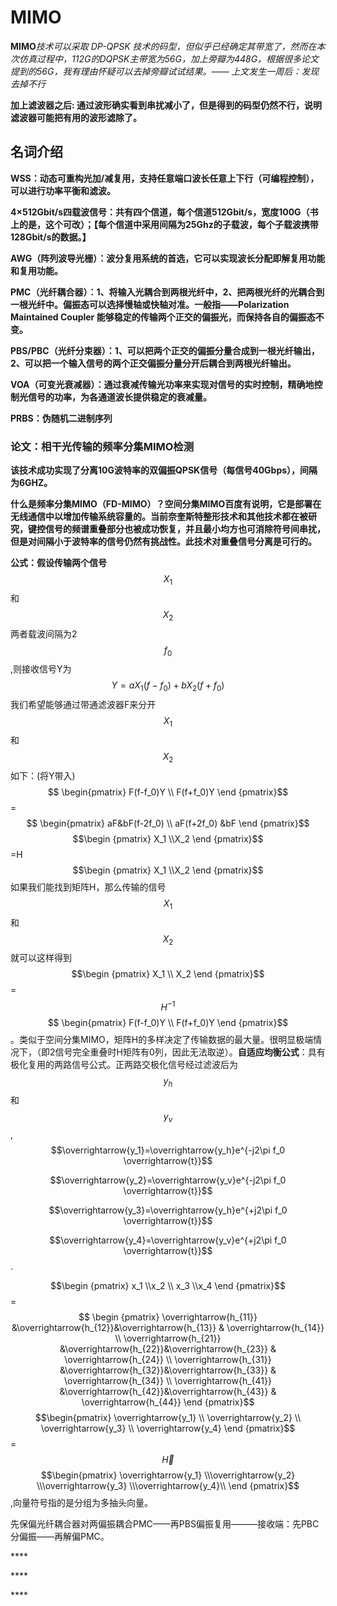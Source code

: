 # MIMO

**MIMO**_技术可以采取 DP-QPSK 技术的码型，但似乎已经确定其带宽了，然而在本次仿真过程中，112G的DQPSK主带宽为56G，加上旁瓣为448G，根据很多论文提到的56G，我有理由怀疑可以去掉旁瓣试试结果。—— 上文发生一周后：发现去掉不行_

**加上滤波器之后: 通过波形确实看到串扰减小了，但是得到的码型仍然不行，说明滤波器可能把有用的波形滤除了。**

## **名词介绍**

**WSS：动态可重构光加/减复用，支持任意端口波长任意上下行（可编程控制），可以进行功率平衡和滤波。**

**4×512Gbit/s四载波信号：共有四个信道，每个信道512Gbit/s，宽度100G（书上的是，这个可改）；【每个信道中采用间隔为25Ghz的子载波，每个子载波携带128Gbit/s的数据。】**

**AWG（阵列波导光栅）：波分复用系统的首选，它可以实现波长分配即解复用功能和复用功能。**

**PMC（光纤耦合器）：1、将输入光耦合到两根光纤中，2、把两根光纤的光耦合到一根光纤中。偏振态可以选择慢轴或快轴对准。一般指——Polarization Maintained Coupler 能够稳定的传输两个正交的偏振光，而保持各自的偏振态不变。**

**PBS/PBC（光纤分束器）：1、可以把两个正交的偏振分量合成到一根光纤输出，2、可以把一个输入信号的两个正交偏振分量分开后耦合到两根光纤输出。**

**VOA（可变光衰减器）：通过衰减传输光功率来实现对信号的实时控制，精确地控制光信号的功率，为各通道波长提供稳定的衰减量。**

**PRBS：伪随机二进制序列**

### **论文：相干光传输的频率分集MIMO检测**

**该技术成功实现了分离10G波特率的双偏振QPSK信号（每信号40Gbps），间隔为6GHZ。**

**什么是频率分集MIMO（FD-MIMO）？空间分集MIMO百度有说明，它是部署在无线通信中以增加传输系统容量的。当前奈奎斯特整形技术和其他技术都在被研究，键控信号的频谱重叠部分也被成功恢复，并且最小均方也可消除符号间串扰，但是对间隔小于波特率的信号仍然有挑战性。此技术对重叠信号分离是可行的。**

**公式：假设传输两个信号**$$X_1$$和$$X_2$$两者载波间隔为2$$f_0$$,则接收信号Y为$$Y=aX_1(f-f_0)+bX_2(f+f_0)$$我们希望能够通过带通滤波器F来分开$$X_1$$和$$X_2$$如下：\(将Y带入\)$$ \begin{pmatrix} F(f-f_0)Y \\ F(f+f_0)Y \end {pmatrix}$$=$$ \begin{pmatrix} aF&bF(f-2f_0) \\ aF(f+2f_0) &bF \end {pmatrix}$$$$\begin {pmatrix} X_1 \\X_2 \end {pmatrix}$$=H$$\begin {pmatrix} X_1 \\X_2 \end {pmatrix}$$如果我们能找到矩阵H，那么传输的信号$$X_1$$和$$X_2$$就可以这样得到$$\begin {pmatrix} X_1 \\ X_2 \end {pmatrix}$$=$$H^{-1}$$$$ \begin{pmatrix} F(f-f_0)Y \\ F(f+f_0)Y \end {pmatrix}$$。类似于空间分集MIMO，矩阵H的多样决定了传输数据的最大量。很明显极端情况下，（即2信号完全重叠时H矩阵有0列，因此无法取逆）。**自适应均衡公式**：具有极化复用的两路信号公式。正两路交极化信号经过滤波后为$$y_h$$和$$y_v$$,$$\overrightarrow{y_1}=\overrightarrow{y_h}e^{-j2\pi f_0 \overrightarrow{t}}$$

$$\overrightarrow{y_2}=\overrightarrow{y_v}e^{-j2\pi f_0 \overrightarrow{t}}$$

$$\overrightarrow{y_3}=\overrightarrow{y_h}e^{+j2\pi f_0 \overrightarrow{t}}$$

$$\overrightarrow{y_4}=\overrightarrow{y_v}e^{+j2\pi f_0 \overrightarrow{t}}$$.

$$\begin {pmatrix} x_1 \\x_2 \\ x_3 \\x_4 \end {pmatrix}$$=$$ \begin {pmatrix} \overrightarrow{h_{11}} &\overrightarrow{h_{12}}&\overrightarrow{h_{13}} & \overrightarrow{h_{14}} \\ \overrightarrow{h_{21}} &\overrightarrow{h_{22}}&\overrightarrow{h_{23}} & \overrightarrow{h_{24}} \\  \overrightarrow{h_{31}} &\overrightarrow{h_{32}}&\overrightarrow{h_{33}} & \overrightarrow{h_{34}} \\  \overrightarrow{h_{41}} &\overrightarrow{h_{42}}&\overrightarrow{h_{43}} & \overrightarrow{h_{44}}   \end {pmatrix}$$$$\begin{pmatrix} \overrightarrow{y_1} \\  \overrightarrow{y_2} \\  \overrightarrow{y_3} \\  \overrightarrow{y_4}  \end {pmatrix}$$=$$\overrightarrow H$$$$\begin{pmatrix} \overrightarrow{y_1}  \\\overrightarrow{y_2}  \\\overrightarrow{y_3}  \\\overrightarrow{y_4}\\ \end {pmatrix}$$,向量符号指的是分组为多抽头向量。

先保偏光纤耦合器对两偏振耦合PMC——再PBS偏振复用———接收端：先PBC分偏振——再解偏PMC。

\*\*\*\*

\*\*\*\*

\*\*\*\*

